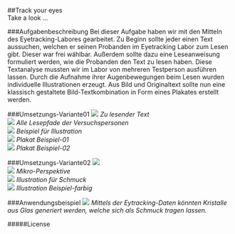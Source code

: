 ##Track your eyes
<br />
Take a look ...

###Aufgabenbeschreibung
Bei dieser Aufgabe haben wir mit den Mitteln des Eyetracking-Labores gearbeitet. Zu Beginn sollte jeder einen Text aussuchen, welchen er seinen Probanden im Eyetracking Labor zum Lesen gibt. Dieser war frei wählbar. Außerdem sollte dazu eine Leseanweisung formuliert werden, wie die Probanden den Text zu lesen haben. Diese Textanalyse mussten wir im Labor von mehreren Testperson ausführen lassen. Durch die Aufnahme ihrer Augenbewegungen beim Lesen wurden individuelle Illustrationen erzeugt.
Aus Bild und Originaltext sollte nun eine klassisch gestaltete Bild-Textkombination in Form eines Plakates erstellt werden.
<br />

###Umsetzungs-Variante01
![](images02/plakat02.png)
*Zu lesender Text*
<br />
![](images02/eyepat.v02-all.png)
*Alle Lesepfade der Versuchspersonen*
<br />
![](images02/eyepat.v02.all-02.png)
*Beispiel für Illustration*
<br />
![](images02/plakateA03_5.png)
*Plakat Beispiel-01*
<br />
![](images02/plakateA03_3.png)
*Plakat Beispiel-02* 


###Umsetzungs-Variante02
![](images02/20140603.png)  
![](images02/20140603-2.png)
*Mikro-Perspektive*
<br />
![](images02/20140603-04.png)
*Illustration für Schmuck*
<br />
![](images02/20140603-3.png)
*Illustration Beispiel-farbig*

  
###Anwendungsbeispiel
![](images02/mockup.png)
*Mittels der Eytracking-Daten könnten Kristalle aus Glas generiert werden, welche sich als Schmuck tragen lassen.*

#####License


